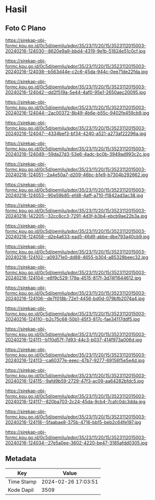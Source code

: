 # Hasil

## Foto C Plano

https://sirekap-obj-formc.kpu.go.id/0c5d/pemilu/pdpr/35/23/11/20/15/3523112015003-20240216-124030--8620e9a9-bbd4-4319-9e1b-51824e51c0cf.jpg

https://sirekap-obj-formc.kpu.go.id/0c5d/pemilu/pdpr/35/23/11/20/15/3523112015003-20240216-124038--b563d44e-c2c6-45da-944c-0ee71de22fda.jpg

https://sirekap-obj-formc.kpu.go.id/0c5d/pemilu/pdpr/35/23/11/20/15/3523112015003-20240216-124042--dd2f519a-5e44-4af0-95e1-2650aec20095.jpg

https://sirekap-obj-formc.kpu.go.id/0c5d/pemilu/pdpr/35/23/11/20/15/3523112015003-20240216-124044--2ac00372-8b49-4b6e-b55c-9402fe459cb9.jpg

https://sirekap-obj-formc.kpu.go.id/0c5d/pemilu/pdpr/35/23/11/20/15/3523112015003-20240216-124047--4334bef3-bf34-4240-a521-a273af22296a.jpg

https://sirekap-obj-formc.kpu.go.id/0c5d/pemilu/pdpr/35/23/11/20/15/3523112015003-20240216-124049--59da27d3-53e6-4adc-bc0b-3949ad993c2c.jpg

https://sirekap-obj-formc.kpu.go.id/0c5d/pemilu/pdpr/35/23/11/20/15/3523112015003-20240216-124051--2a4e50a7-d209-46bc-b1e9-b7304b292662.jpg

https://sirekap-obj-formc.kpu.go.id/0c5d/pemilu/pdpr/35/23/11/20/15/3523112015003-20240216-124053--90e59b85-efd8-4aff-a710-f1842ad3ac38.jpg

https://sirekap-obj-formc.kpu.go.id/0c5d/pemilu/pdpr/35/23/11/20/15/3523112015003-20240216-142205--32cc8cc3-7291-4d3f-b3b4-ebcb9ae22b3a.jpg

https://sirekap-obj-formc.kpu.go.id/0c5d/pemilu/pdpr/35/23/11/20/15/3523112015003-20240216-124058--d2e4a633-ead5-46d9-abbe-dbe793a40cb9.jpg

https://sirekap-obj-formc.kpu.go.id/0c5d/pemilu/pdpr/35/23/11/20/15/3523112015003-20240216-124102--a09371e0-dd88-4655-b304-a85328beec32.jpg

https://sirekap-obj-formc.kpu.go.id/0c5d/pemilu/pdpr/35/23/11/20/15/3523112015003-20240216-124104--e6f9c529-179a-4515-817f-3d74f1644612.jpg

https://sirekap-obj-formc.kpu.go.id/0c5d/pemilu/pdpr/35/23/11/20/15/3523112015003-20240216-124106--de7f018b-72e1-4456-bd0d-079bfb2074a4.jpg

https://sirekap-obj-formc.kpu.go.id/0c5d/pemilu/pdpr/35/23/11/20/15/3523112015003-20240216-124110--b2c75c68-50b1-45f3-817c-fae34117ddf5.jpg

https://sirekap-obj-formc.kpu.go.id/0c5d/pemilu/pdpr/35/23/11/20/15/3523112015003-20240216-124111--b110d57f-7d93-44c3-b037-414f973a006d.jpg

https://sirekap-obj-formc.kpu.go.id/0c5d/pemilu/pdpr/35/23/11/20/15/3523112015003-20240216-124113--ca60377e-eeec-47b7-9277-69156f5e5e4d.jpg

https://sirekap-obj-formc.kpu.go.id/0c5d/pemilu/pdpr/35/23/11/20/15/3523112015003-20240216-124115--9afd9b59-2729-47f3-ac09-aa64282bfdc5.jpg

https://sirekap-obj-formc.kpu.go.id/0c5d/pemilu/pdpr/35/23/11/20/15/3523112015003-20240216-124117--820ba703-2c24-45da-9cb4-7cafc0dc3dda.jpg

https://sirekap-obj-formc.kpu.go.id/0c5d/pemilu/pdpr/35/23/11/20/15/3523112015003-20240216-124118--5faabae8-375b-4716-bb15-beb2c64fe197.jpg

https://sirekap-obj-formc.kpu.go.id/0c5d/pemilu/pdpr/35/23/11/20/15/3523112015003-20240216-124034--27e5a0ee-3602-4220-be47-3185afdd0305.jpg


## Metadata

| Key        | Value               |
| ---------- | ------------------- |
| Time Stamp | 2024-02-26 17:03:51 |
| Kode Dapil | 3509                |




